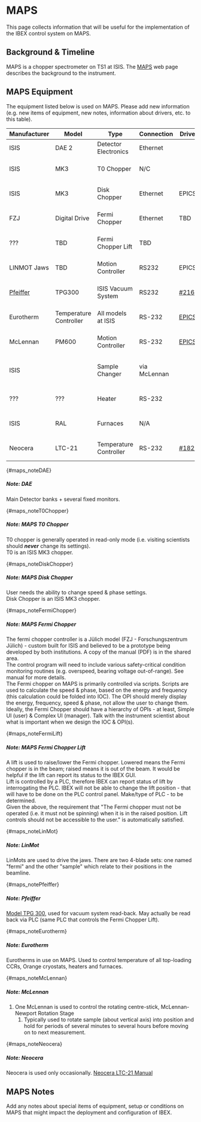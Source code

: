 # MAPS

This page collects information that will be useful for the implementation of the IBEX control system on MAPS.

## Background & Timeline ##
MAPS is a chopper spectrometer on TS1 at ISIS. The [MAPS](http://www.isis.stfc.ac.uk/instruments/maps/) web page describes the background to the instrument.

## MAPS Equipment ##
The equipment listed below is used on MAPS. Please add new information (e.g. new items of equipment, new notes, information about drivers, etc. to this table).

Manufacturer | Model | Type | Connection | Driver | Notes |
------------ | ------------- | ------------- | ------------- | ------------- | -------------------------------------------
ISIS | DAE 2 | Detector Electronics | Ethernet | | [see DAE note](#maps_noteDAE)
ISIS | MK3| T0 Chopper | N/C |  | [see T0 Chopper note](#maps_noteT0Chopper) |
ISIS | MK3 | Disk Chopper | Ethernet | EPICS | [see Disk Chopper note](#maps_noteDiskChopper) |
FZJ | Digital Drive | Fermi Chopper | Ethernet | TBD | [see Fermi Chopper note](#maps_noteFermiChopper) |
??? | TBD | Fermi Chopper Lift | TBD |  | [see Fermi Chopper Lift note](#maps_noteFermiLift) |
LINMOT Jaws | TBD | Motion Controller | RS232 | EPICS | [see LinMot note](#maps_noteLinMot) | 
[Pfeiffer](http://www.pfeiffer-vacuum.com/products/measurement/container.action) | TPG300 | ISIS Vacuum System | RS232 | [#216](https://github.com/ISISComputingGroup/IBEX/issues/216) |[see Pfeiffer note](#maps_notePfeiffer)
Eurotherm | Temperature Controller | All models at ISIS | RS-232 | [EPICS](http://www.aps.anl.gov/epics/modules/manufacturer.php#Eurotherm) | [see Eurotherm  note](#maps_noteEurotherm)
McLennan | PM600 | Motion Controller | RS-232 | [EPICS](http://www.aps.anl.gov/epics/modules/manufacturer.php#McLennan%20Servo%20Supplies) | [see McLennan note](#maps_noteMcLennan)
ISIS| | Sample Changer | via McLennan | | [see Sample Changer note](#maps_noteMcLennan)
??? | ??? | Heater | RS-232 | | controlled via Eurotherm
ISIS | RAL | Furnaces | N/A | | controlled via Eurotherm
Neocera | LTC-21 | Temperature Controller | RS-232 | [#1828](https://github.com/ISISComputingGroup/IBEX/issues/1828) | [see Neocera note](#maps_noteNeocera)

{#maps_noteDAE}
##### Note: DAE #####
Main Detector banks + several fixed monitors.

{#maps_noteT0Chopper}
##### Note: MAPS T0 Chopper #####
T0 chopper is generally operated in read-only mode (i.e. visiting scientists should **_never_** change its settings).<br>
T0 is an ISIS MK3 chopper.

{#maps_noteDiskChopper}
##### Note: MAPS Disk Chopper #####
User needs the ability to change speed & phase settings.<br>
Disk Chopper is an ISIS MK3 chopper.

{#maps_noteFermiChopper}
##### Note: MAPS Fermi Chopper #####
The fermi chopper controller is a Jülich model (FZJ - Forschungszentrum Jülich) - custom built for ISIS and believed to be a prototype being developed by both institutions.  A copy of the manual (PDF) is in the shared area.<br>
The control program will need to include various safety-critical condition monitoring routines (e.g. overspeed, bearing voltage out-of-range).  See manual for more details.<br>
The Fermi chopper on MAPS is primarily controlled via scripts.  Scripts are used to calculate the speed & phase, based on the energy and frequency (this calculation could be folded into IOC).  The OPI should merely display the energy, frequency, speed & phase, not allow the user to change them. <br>
Ideally, the Fermi Chopper should have a hierarchy of OPIs - at least, Simple UI (user) & Complex UI (manager).  Talk with the instrument scientist about what is important when we design the IOC & OPI(s).

{#maps_noteFermiLift}
##### Note: MAPS Fermi Chopper Lift #####
A lift is used to raise/lower the Fermi chopper.  Lowered means the Fermi chopper is in the beam; raised means it is out of the beam.  It would be helpful if the lift can report its status to the IBEX GUI.<br>
Lift is controlled by a PLC, therefore IBEX can report status of lift by interrogating the PLC.  IBEX will not be able to change the lift position - that will have to be done on the PLC control panel.  Make/type of PLC - to be determined.<br>
Given the above, the requirement that "The Fermi chopper must not be operated (i.e. it must not be spinning) when it is in the raised position.  Lift controls should not be accessible to the user." is automatically satisfied.<br>

{#maps_noteLinMot}
##### Note: LinMot #####
LinMots are used to drive the jaws.  There are two 4-blade sets: one named "fermi" and the other "sample" which relate to their positions in the beamline.

{#maps_notePfeiffer}
##### Note: Pfeiffer #####
[Model TPG 300](https://www.pfeiffer-vacuum.com/en/products/measurement/modulline/controllers/?detailPdoId=3407), used for vacuum system read-back.  May actually be read back via PLC (same PLC that controls the Fermi Chopper Lift).

{#maps_noteEurotherm}
##### Note: Eurotherm #####
Eurotherms in use on MAPS.  Used to control temperature of all top-loading CCRs, Orange cryostats, heaters and furnaces.

{#maps_noteMcLennan}
##### Note: McLennan #####
1. One McLennan is used to control the rotating centre-stick, McLennan-Newport Rotation Stage
   1. Typically used to rotate sample (about vertical axis) into position and hold for periods of several minutes to several hours before moving on to next measurement.<br>

{#maps_noteNeocera}
##### Note: Neocera #####
Neocera is used only occasionally.  [Neocera LTC-21 Manual](http://www.submm.caltech.edu/~sharc/technical/LTC-21%20manual.pdf)

## MAPS Notes ##
Add any notes about special items of equipment, setup or conditions on MAPS that might impact the deployment and configuration of IBEX.
